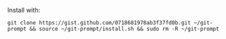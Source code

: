 Install with:

    git clone https://gist.github.com/0718681978ab3f37fd0b.git ~/git-prompt && source ~/git-prompt/install.sh && sudo rm -R ~/git-prompt